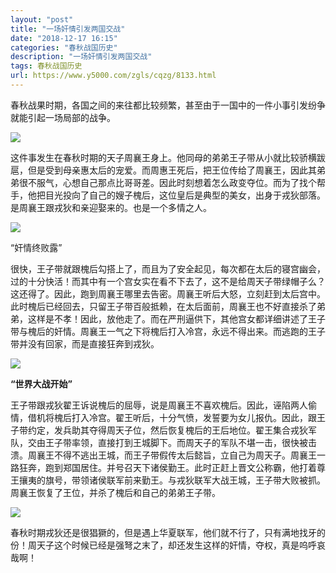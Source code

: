 ```yaml
---
layout: "post"
title: "一场奸情引发两国交战"
date: "2018-12-17 16:15"
categories: "春秋战国历史"
description: "一场奸情引发两国交战"
tags: 春秋战国历史
url: https://www.y5000.com/zgls/cqzg/8133.html
---
```






春秋战果时期，各国之间的来往都比较频繁，甚至由于一国中的一件小事引发纷争就能引起一场局部的战争。

![](https://img.y5000.com/uploads/allimg/161223/09393CD1-0.jpg)

这件事发生在春秋时期的天子周襄王身上。他同母的弟弟王子带从小就比较骄横跋扈，但是受到母亲惠太后的宠爱。而周惠王死后，把王位传给了周襄王，因此其弟弟很不服气，心想自己那点比哥哥差。因此时刻想着怎么政变夺位。而为了找个帮手，他把目光投向了自己的嫂子槐后，这位皇后是典型的美女，出身于戎狄部落。是周襄王跟戎狄和亲迎娶来的。也是一个多情之人。

![](https://img.y5000.com/uploads/allimg/161223/09393A194-1.jpg)

“奸情终败露”

很快，王子带就跟槐后勾搭上了，而且为了安全起见，每次都在太后的寝宫幽会，过的十分快活！而其中有一个宫女实在看不下去了，这不是给周天子带绿帽子么？这还得了。因此，跑到周襄王哪里去告密。周襄王听后大怒，立刻赶到太后宫中。此时槐后已经回去，只留王子带百般抵赖，在太后面前，周襄王也不好直接杀了弟弟，这样是不孝！因此，放他走了。而在严刑逼供下，其他宫女都详细讲述了王子带与槐后的奸情。周襄王一气之下将槐后打入冷宫，永远不得出来。而逃跑的王子带并没有回家，而是直接狂奔到戎狄。

![](https://img.y5000.com/uploads/allimg/161223/8-161223093035251.jpg)

**“世界大战开始”**

王子带跟戎狄翟王诉说槐后的屈辱，说是周襄王不喜欢槐后。因此，诬陷两人偷情，借机将槐后打入冷宫。翟王听后，十分气愤，发誓要为女儿报仇。因此，跟王子带约定，发兵助其夺得周天子位，然后恢复槐后的王后地位。翟王集合戎狄军队，交由王子带率领，直接打到王城脚下。而周天子的军队不堪一击，很快被击溃。周襄王不得不逃出王城，而王子带假传太后懿旨，立自己为周天子。周襄王一路狂奔，跑到郑国居住。并号召天下诸侯勤王。此时正赶上晋文公称霸，他打着尊王攘夷的旗号，带领诸侯联军前来勤王。与戎狄联军大战王城，王子带大败被抓。周襄王恢复了王位，并杀了槐后和自己的弟弟王子带。

![](https://img.y5000.com/uploads/allimg/161223/09393C161-2.jpg)

春秋时期戎狄还是很猖獗的，但是遇上华夏联军，他们就不行了，只有满地找牙的份！周天子这个时候已经是强弩之末了，却还发生这样的奸情，夺权，真是呜呼哀哉啊！
